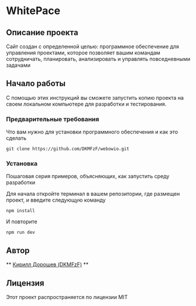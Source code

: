 # WhitePace

## Описание проекта

Сайт создан с определенной целью: программное обеспечение для управления проектами, которое позволяет вашим командам сотрудничать, планировать, анализировать и управлять повседневными задачами

## Начало работы

С помощью этих инструкций вы сможете запустить копию проекта на своем локальном компьютере для разработки и тестирования.

### Предварительные требования

Что вам нужно для установки программного обеспечения и как это сделать

```
git clone https://github.com/DKMFzF/webowio.git
```

### Установка

Пошаговая серия примеров, объясняющих, как запустить среду разработки

Для начала откройте терминал в вашем репозитории, где размещен проект, и введите следующую команду

```
npm install
```

И повторите

```
npm run dev
```

## Автор

** [Кирилл Дорошев (DKMFzF)](https://vk.com/dkmfzf ) **

## Лицензия

Этот проект распространяется по лицензии MIT